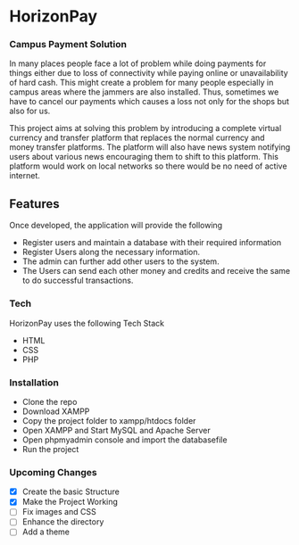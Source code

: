 # HorizonPay
### Campus Payment Solution

In many places people face a lot of problem while doing payments for things either due
to loss of connectivity while paying online or unavailability of hard cash. This might create
a problem for many people especially in campus areas where the jammers are also
installed. Thus, sometimes we have to cancel our payments which causes a loss not only
for the shops but also for us.

This project aims at solving this problem by introducing a complete virtual currency and
transfer platform that replaces the normal currency and money transfer platforms. The
platform will also have news system notifying users about various news encouraging
them to shift to this platform. This platform would work on local networks so there
would be no need of active internet. 

## Features
Once developed, the application will provide the following
- Register users and maintain a database with their required information
- Register Users along the necessary information.
- The admin can further add other users to the system.
- The Users can send each other money and credits and receive the same to do successful transactions. 

### Tech

HorizonPay uses the following Tech Stack

- HTML
- CSS
- PHP


### Installation

- Clone the repo
- Download XAMPP
- Copy the project folder to xampp/htdocs folder
- Open XAMPP and Start MySQL and Apache Server
- Open phpmyadmin console and import the databasefile
- Run the project


### Upcoming Changes
- [x] Create the basic Structure
- [x] Make the Project Working
- [ ] Fix images and CSS
- [ ] Enhance the directory
- [ ] Add a theme
